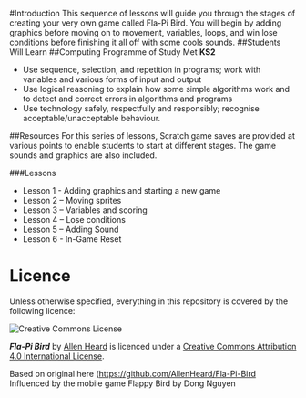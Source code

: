 #Introduction
This sequence of lessons will guide you through the stages of creating your very own game called Fla-Pi Bird. You will begin by adding graphics before moving on to movement, variables, loops, and win lose conditions before finishing it all off with some cools sounds.
##Students Will Learn
##Computing Programme of Study Met 
**KS2**
 - Use sequence, selection, and repetition in programs; work with variables and various forms of input and output
 - Use logical reasoning to explain how some simple algorithms work and to detect and correct errors in algorithms and programs
 - Use technology safely, respectfully and responsibly; recognise acceptable/unacceptable behaviour.

##Resources
For this series of lessons, Scratch game saves are provided at various points to enable students to start at different stages. The game sounds and graphics are also included.

###Lessons
 - Lesson 1 - Adding graphics and starting a new game
 - Lesson 2 – Moving sprites
 - Lesson 3 – Variables and scoring
 - Lesson 4 – Lose conditions
 - Lesson 5 – Adding Sound
 - Lesson 6 - In-Game Reset

# Licence

Unless otherwise specified, everything in this repository is covered by the following licence:

![Creative Commons License](http://i.creativecommons.org/l/by-sa/4.0/88x31.png)

***Fla-Pi Bird*** by [Allen Heard](http://www.mrheard.co.uk) is licenced under a [Creative Commons Attribution 4.0 International License](http://creativecommons.org/licenses/by-sa/4.0/).

Based on original here (https://github.com/AllenHeard/Fla-Pi-Bird
Influenced by the mobile game Flappy Bird by Dong Nguyen
